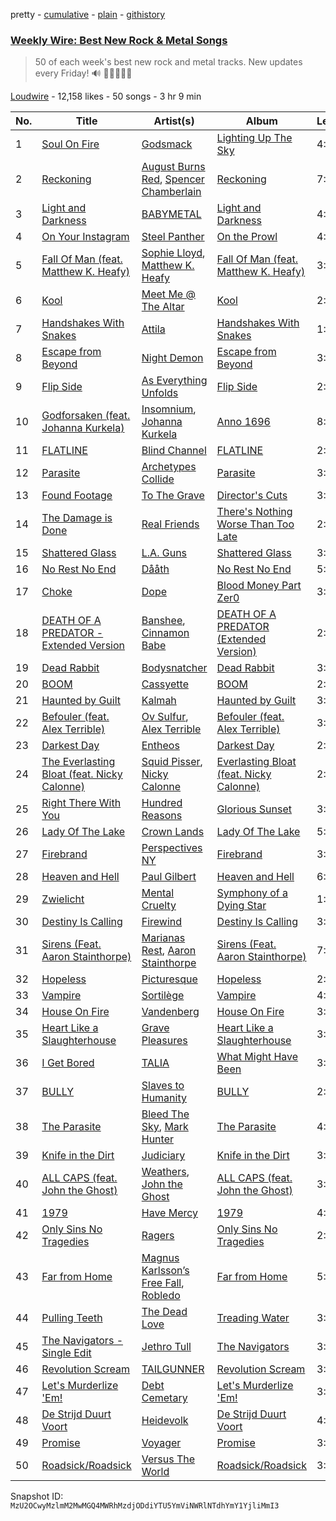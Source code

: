 pretty - [cumulative](/playlists/cumulative/53x58hBq1M9qCzZxyRUmp4.md) - [plain](/playlists/plain/53x58hBq1M9qCzZxyRUmp4) - [githistory](https://github.githistory.xyz/mackorone/spotify-playlist-archive/blob/main/playlists/plain/53x58hBq1M9qCzZxyRUmp4)

### [Weekly Wire: Best New Rock & Metal Songs](https://open.spotify.com/playlist/53x58hBq1M9qCzZxyRUmp4)

> 50 of each week's best new rock and metal tracks\. New updates every Friday!  🔊 🤘🏿🤘🤘🏽

[Loudwire](https://open.spotify.com/user/wqopimzeqvaed8dqu6o2tixrj) - 12,158 likes - 50 songs - 3 hr 9 min

| No. | Title | Artist(s) | Album | Length |
|---|---|---|---|---|
| 1 | [Soul On Fire](https://open.spotify.com/track/2u89RsYYNCCXwNvHgTnzmf) | [Godsmack](https://open.spotify.com/artist/6gZq1Q6bdOxsUPUG1TaFbF) | [Lighting Up The Sky](https://open.spotify.com/album/5puvjdeWFxlB0P1222trxX) | 4:05 |
| 2 | [Reckoning](https://open.spotify.com/track/4xcfmHe5mRVzPA0tdKJltA) | [August Burns Red](https://open.spotify.com/artist/5p9CTsn5ueGU4oScNX1axu), [Spencer Chamberlain](https://open.spotify.com/artist/2cbaTTGFK4bWdglvhLQRFi) | [Reckoning](https://open.spotify.com/album/5SfCfODkHePAgQaLMgnmWs) | 7:52 |
| 3 | [Light and Darkness](https://open.spotify.com/track/0olkiWqNuL76Zul02kqS0o) | [BABYMETAL](https://open.spotify.com/artist/630wzNP2OL7fl4Xl0GnMWq) | [Light and Darkness](https://open.spotify.com/album/3WDhH38G6iRALKLUjM20VL) | 4:04 |
| 4 | [On Your Instagram](https://open.spotify.com/track/5PGOJAVfuv3xb2iyiUKlZp) | [Steel Panther](https://open.spotify.com/artist/3l02WF362j1oHOurzuseBv) | [On the Prowl](https://open.spotify.com/album/383qQlo1eU1IRqgQysnMx5) | 4:46 |
| 5 | [Fall Of Man \(feat\. Matthew K\. Heafy\)](https://open.spotify.com/track/2rCtd6DcWfIJIy7AFSlrdt) | [Sophie Lloyd](https://open.spotify.com/artist/6jOoEU2E2d2kGbxw33oJs3), [Matthew K\. Heafy](https://open.spotify.com/artist/2YRpsoIsb4KGe66E7hfEx5) | [Fall Of Man \(feat\. Matthew K\. Heafy\)](https://open.spotify.com/album/30vZNuVyzbDmTBt1ftIFcE) | 3:38 |
| 6 | [Kool](https://open.spotify.com/track/2lgUEHBeAM9b0gpkwzLW6H) | [Meet Me @ The Altar](https://open.spotify.com/artist/4bzfsZhaLW6VWHLh1sqcrK) | [Kool](https://open.spotify.com/album/4AERPveWzXsS4SIBWBVIsv) | 2:11 |
| 7 | [Handshakes With Snakes](https://open.spotify.com/track/4oztf7RcwAIxhd1gBp0pjg) | [Attila](https://open.spotify.com/artist/4Uv5bceTJ2h3tLlssUNDNP) | [Handshakes With Snakes](https://open.spotify.com/album/08DuxbIKQxGyVv35305TrD) | 1:57 |
| 8 | [Escape from Beyond](https://open.spotify.com/track/5vvYpclmhbQ7d2SVqskkHB) | [Night Demon](https://open.spotify.com/artist/5klvF93hycKWPsqssBXY9A) | [Escape from Beyond](https://open.spotify.com/album/6XLY9hHdpr6YpnfWUBiz42) | 3:47 |
| 9 | [Flip Side](https://open.spotify.com/track/3OQzuPNRTdiltmnRz7xBFG) | [As Everything Unfolds](https://open.spotify.com/artist/28IImD2QqPWTQ2cWgOMQNT) | [Flip Side](https://open.spotify.com/album/2WXou8YukfZ0oVtc15elcb) | 2:39 |
| 10 | [Godforsaken \(feat\. Johanna Kurkela\)](https://open.spotify.com/track/6E8YVQC9eCBea36OrEv269) | [Insomnium](https://open.spotify.com/artist/3uIgLG971oRM5fe6v8lvQS), [Johanna Kurkela](https://open.spotify.com/artist/7fsO7iJz8gv776THRffk0A) | [Anno 1696](https://open.spotify.com/album/3OAZXA7iAwaPb4v81e6Npz) | 8:35 |
| 11 | [FLATLINE](https://open.spotify.com/track/7eavNfBDdDIj3nkQb6yOxZ) | [Blind Channel](https://open.spotify.com/artist/3L58J6a7f0jyy2p6f3MSAs) | [FLATLINE](https://open.spotify.com/album/0ntAkOuUZbtb6LtccaZoMA) | 2:52 |
| 12 | [Parasite](https://open.spotify.com/track/0sBXPxWJpMlQBnVF2y78Rg) | [Archetypes Collide](https://open.spotify.com/artist/6Gnk08ItppARKX1z1EW3Vn) | [Parasite](https://open.spotify.com/album/0sx2ImaWkigyLHH45jdIo1) | 3:32 |
| 13 | [Found Footage](https://open.spotify.com/track/7goG2zIEAEOfjFjewIoHS9) | [To The Grave](https://open.spotify.com/artist/3jr9qsKWQjf3iMNQ3rWVDQ) | [Director's Cuts](https://open.spotify.com/album/4X9RLhq6LMvDahUo8Xk2Um) | 3:43 |
| 14 | [The Damage is Done](https://open.spotify.com/track/6kkj4IfKWXnCYsaFpsGoQB) | [Real Friends](https://open.spotify.com/artist/6dEtLwgmSI0hmfwTSjy8cw) | [There's Nothing Worse Than Too Late](https://open.spotify.com/album/1mdJ61UMsHCScr70hPFCsR) | 2:58 |
| 15 | [Shattered Glass](https://open.spotify.com/track/3rwTTsTjmfapQ4pGlqEvyI) | [L.A\. Guns](https://open.spotify.com/artist/22TEmHXBBLjTec2LOAuMdS) | [Shattered Glass](https://open.spotify.com/album/5GpP3HaqPtFhL4afkHrj0t) | 3:18 |
| 16 | [No Rest No End](https://open.spotify.com/track/1RTyEckPIIMRvHVocH9Hav) | [Dååth](https://open.spotify.com/artist/1zPmAg2AfxmMPKspgUv9JN) | [No Rest No End](https://open.spotify.com/album/0pVbzIvjFpOKvoW1zvZuEn) | 5:19 |
| 17 | [Choke](https://open.spotify.com/track/4fh19jTHBoLbFrb1Z6Do76) | [Dope](https://open.spotify.com/artist/7fWgqc4HJi3pcHhK8hKg2p) | [Blood Money Part Zer0](https://open.spotify.com/album/00IWlCz2v0BLL8td4oljJt) | 3:29 |
| 18 | [DEATH OF A PREDATOR \- Extended Version](https://open.spotify.com/track/5AXtBx24PNEHhLFPjtubJT) | [Banshee](https://open.spotify.com/artist/0DG7J8Q9Alnt65HJv6owzf), [Cinnamon Babe](https://open.spotify.com/artist/0U2rJW6ug1KAvcegC2E004) | [DEATH OF A PREDATOR \(Extended Version\)](https://open.spotify.com/album/0CApfCeUK40PtirtTCaVRG) | 2:48 |
| 19 | [Dead Rabbit](https://open.spotify.com/track/3YQHk5o9uDDIBvTQ5tEKVl) | [Bodysnatcher](https://open.spotify.com/artist/2tCl0ipvwJJRJLAuIGf6tm) | [Dead Rabbit](https://open.spotify.com/album/3pR1R0B0l1WVieIcjzBIz0) | 3:11 |
| 20 | [BOOM](https://open.spotify.com/track/2SKZ6fQDaSKo3IDYwRJxJI) | [Cassyette](https://open.spotify.com/artist/3X8VK5wNpLQCVEo4sWBH2A) | [BOOM](https://open.spotify.com/album/7FpdNGjJrRNSUx011p4Tp7) | 2:22 |
| 21 | [Haunted by Guilt](https://open.spotify.com/track/6vt2sAnAVzN0fPAa9hvFYU) | [Kalmah](https://open.spotify.com/artist/2YPVtFn6SsYNntkmrdDpGF) | [Haunted by Guilt](https://open.spotify.com/album/7KTsCcLQtB09OhpulYMTmB) | 3:45 |
| 22 | [Befouler \(feat\. Alex Terrible\)](https://open.spotify.com/track/0Lr0MHPtvyM6pGlfGX6ch5) | [Ov Sulfur](https://open.spotify.com/artist/7DZ58DvASCdGxYBdET8fbC), [Alex Terrible](https://open.spotify.com/artist/5imFWt9rzlx5iGqS58ArtO) | [Befouler \(feat\. Alex Terrible\)](https://open.spotify.com/album/20zVLJm0y5D6pzmkxUpjBD) | 3:43 |
| 23 | [Darkest Day](https://open.spotify.com/track/5lTanz07JiGe2oTgNF6YbV) | [Entheos](https://open.spotify.com/artist/4ZBgVz7Pg5ZAX7pZjURSOI) | [Darkest Day](https://open.spotify.com/album/2XQmYdm6yHFoaxXONNvulx) | 2:26 |
| 24 | [The Everlasting Bloat \(feat\. Nicky Calonne\)](https://open.spotify.com/track/1gzvuApb7s6jL3dMn5Ciwm) | [Squid Pisser](https://open.spotify.com/artist/3nIvWbFFRRFRszChghIEWq), [Nicky Calonne](https://open.spotify.com/artist/3PuAcZbDn0fbMJQWFDCErq) | [Everlasting Bloat \(feat\. Nicky Calonne\)](https://open.spotify.com/album/3AVulJXcvOPVd5R7vUdTsm) | 2:05 |
| 25 | [Right There With You](https://open.spotify.com/track/2oHAFre5AkwfcNemSKMb5V) | [Hundred Reasons](https://open.spotify.com/artist/5jcIIICg01zIq8InYieJ5w) | [Glorious Sunset](https://open.spotify.com/album/3UsHM8DzVWx0rh5qQWvYLY) | 3:40 |
| 26 | [Lady Of The Lake](https://open.spotify.com/track/6yd4ITFNoDmZlwLVn6Z9TF) | [Crown Lands](https://open.spotify.com/artist/0MnazDWzh4tAnT5y4vWZFr) | [Lady Of The Lake](https://open.spotify.com/album/3tsFExvmbleMDeTBvYrT46) | 5:06 |
| 27 | [Firebrand](https://open.spotify.com/track/7KCygKRsaTxJ8EVK62rYqB) | [Perspectives NY](https://open.spotify.com/artist/0BVLKiunkGRU6dt2a29EK4) | [Firebrand](https://open.spotify.com/album/3ShggwYUEXHklZ3SsnTILU) | 3:52 |
| 28 | [Heaven and Hell](https://open.spotify.com/track/7GMu6f73eW5XFVoEVZgxjX) | [Paul Gilbert](https://open.spotify.com/artist/19sJfp2FK2evlsw46WVhPG) | [Heaven and Hell](https://open.spotify.com/album/31txJUkwYG38EBVVU8ihBg) | 6:26 |
| 29 | [Zwielicht](https://open.spotify.com/track/2Fnzq5fTxRvduTV7bAP5DO) | [Mental Cruelty](https://open.spotify.com/artist/2iE1NqruxoSxTvOpTCLkE9) | [Symphony of a Dying Star](https://open.spotify.com/album/3rjrr20BxYvChP0O9mduSe) | 1:33 |
| 30 | [Destiny Is Calling](https://open.spotify.com/track/2A7QH92lyXJS9hs1seLh9g) | [Firewind](https://open.spotify.com/artist/70I9vE7YTwKmelfEplXc5r) | [Destiny Is Calling](https://open.spotify.com/album/2SpO7bwY4uJbQw0G5iiw7c) | 3:55 |
| 31 | [Sirens \(Feat\. Aaron Stainthorpe\)](https://open.spotify.com/track/7mj1tN8SPmRuLmQUzTCbqm) | [Marianas Rest](https://open.spotify.com/artist/0k4zMzhcTcF2wQcbOMVZxD), [Aaron Stainthorpe](https://open.spotify.com/artist/0PR4sLGuuCr4foVabJhSvq) | [Sirens \(Feat\. Aaron Stainthorpe\)](https://open.spotify.com/album/7GQXXwUpA1ODrk3eIywfMw) | 7:44 |
| 32 | [Hopeless](https://open.spotify.com/track/3lF1QtLbkX2sPM45Y3PI4m) | [Picturesque](https://open.spotify.com/artist/412BedlPBwXH6Dz6xetzGI) | [Hopeless](https://open.spotify.com/album/4nBXMQ7DDzQPd0H4bDPV60) | 2:46 |
| 33 | [Vampire](https://open.spotify.com/track/3F3Ujw7CI4wraxabUcwicU) | [Sortilège](https://open.spotify.com/artist/2mUthKsZa1UWKvbAcJWQ2U) | [Vampire](https://open.spotify.com/album/1TPcf3Knce74VlqqzEHumf) | 4:01 |
| 34 | [House On Fire](https://open.spotify.com/track/3wX0VBJPujhLqaVnHhx0Wm) | [Vandenberg](https://open.spotify.com/artist/3hAv15rFpsTe7zteKhhJTx) | [House On Fire](https://open.spotify.com/album/7569iiE6w4AGpcUgGKDmTz) | 3:52 |
| 35 | [Heart Like a Slaughterhouse](https://open.spotify.com/track/4CdiP0imLWkvznQlSVgLCy) | [Grave Pleasures](https://open.spotify.com/artist/7Gbgr3pNct3IvdhQLO8wPU) | [Heart Like a Slaughterhouse](https://open.spotify.com/album/4oMHOfe3aZ3RgRbpspCsje) | 3:22 |
| 36 | [I Get Bored](https://open.spotify.com/track/0WdDHYgmRRyXqcDvlrxbFd) | [TALIA](https://open.spotify.com/artist/1DKyxq4kEdcoo6Ee2WuVSx) | [What Might Have Been](https://open.spotify.com/album/3fC1Sa41nDAjjF9yaK5lFc) | 3:46 |
| 37 | [BULLY](https://open.spotify.com/track/1EHlB2ZzrtzDllCJ3OMAm7) | [Slaves to Humanity](https://open.spotify.com/artist/2ftGCl5VWZJAo7g8p7q6wx) | [BULLY](https://open.spotify.com/album/4R3CDgMPWUXqPo2yvn4pz3) | 2:42 |
| 38 | [The Parasite](https://open.spotify.com/track/7wHOwTwQYtQNVCS4AJ5CDm) | [Bleed The Sky](https://open.spotify.com/artist/5Uja5NwAaord75KaD0jLXv), [Mark Hunter](https://open.spotify.com/artist/70YQu1hhlH6qMNVZRjwf3b) | [The Parasite](https://open.spotify.com/album/1THNWLSZXvQi8aP84JWSFW) | 4:58 |
| 39 | [Knife in the Dirt](https://open.spotify.com/track/4rY2Go6E34ZI09LX21Ko3v) | [Judiciary](https://open.spotify.com/artist/1llYaLn43cLcbWg9M4t0Y3) | [Knife in the Dirt](https://open.spotify.com/album/2t1hUmT2rDFi5s0P85wyTj) | 3:32 |
| 40 | [ALL CAPS \(feat\. John the Ghost\)](https://open.spotify.com/track/2N9j5SNc6cQMYpUeyXYlBV) | [Weathers](https://open.spotify.com/artist/4OTFxPi5CtWyj1NThDe6z5), [John the Ghost](https://open.spotify.com/artist/6fYqX8n6gG3FNbSufuvj3E) | [ALL CAPS \(feat\. John the Ghost\)](https://open.spotify.com/album/0IZ7BqP4lOHnDM7VUsCE8C) | 3:04 |
| 41 | [1979](https://open.spotify.com/track/36ktHAQXa44kjwZPqEfHwV) | [Have Mercy](https://open.spotify.com/artist/2UvzehEVGcYTPKNwJSZ2kM) | [1979](https://open.spotify.com/album/6ximLHQ93NrLjGyIqFLT8t) | 4:18 |
| 42 | [Only Sins No Tragedies](https://open.spotify.com/track/6wRXbkkJmsqkFONOuwBe1F) | [Ragers](https://open.spotify.com/artist/2wiOxdl6V7nqiCBdiFUIuH) | [Only Sins No Tragedies](https://open.spotify.com/album/40zwLexje3MkFObsKehczh) | 2:20 |
| 43 | [Far from Home](https://open.spotify.com/track/23nAxQdQ5NCCKUJOFvzodF) | [Magnus Karlsson’s Free Fall](https://open.spotify.com/artist/44xWxpnL7VA4R3bziyzvfh), [Robledo](https://open.spotify.com/artist/6Y6kfRuslh8spqmZIengYY) | [Far from Home](https://open.spotify.com/album/5jNkIoboCLRvmySl61jiLd) | 5:04 |
| 44 | [Pulling Teeth](https://open.spotify.com/track/6wzhNHxTBGvcUuNOl4jG9X) | [The Dead Love](https://open.spotify.com/artist/0G2ShWwCGT5aGubowNDk2N) | [Treading Water](https://open.spotify.com/album/775kTePjFCgUOuHw2j4hfn) | 3:08 |
| 45 | [The Navigators \- Single Edit](https://open.spotify.com/track/1CfvXYHMlxsc1vjThOdP4N) | [Jethro Tull](https://open.spotify.com/artist/6w6z8m4WXX7Tub4Rb6Lu7R) | [The Navigators](https://open.spotify.com/album/5nbwVpmOws8Sc0ENze7Kp4) | 3:24 |
| 46 | [Revolution Scream](https://open.spotify.com/track/1cAWkSVt3tBwzUmSU14No0) | [TAILGUNNER](https://open.spotify.com/artist/6Wl6VXLasmiON3BDiha6e1) | [Revolution Scream](https://open.spotify.com/album/0OUB7PfsvCt6U1evbNIiDC) | 3:40 |
| 47 | [Let's Murderlize 'Em!](https://open.spotify.com/track/4JSbeKGLUUWvCeEhJVe9ca) | [Debt Cemetary](https://open.spotify.com/artist/1EkMWHCLERhAMnksdUWPsF) | [Let's Murderlize 'Em!](https://open.spotify.com/album/31O0DV1kCIt0st9zatqdVa) | 3:25 |
| 48 | [De Strijd Duurt Voort](https://open.spotify.com/track/4Q61p76XlAcIm6VHuUKi40) | [Heidevolk](https://open.spotify.com/artist/0A2YaO4tUFeJVNn5Hvjfxa) | [De Strijd Duurt Voort](https://open.spotify.com/album/4rwwV0zg4taKZ56zg4y71v) | 4:10 |
| 49 | [Promise](https://open.spotify.com/track/0LeK6Ol47og0WdGwKegNUL) | [Voyager](https://open.spotify.com/artist/16fltNcwTM5V9rnxIlcha4) | [Promise](https://open.spotify.com/album/1C7B9slsGeLEDgzbrJcHkg) | 3:03 |
| 50 | [Roadsick/Roadsick](https://open.spotify.com/track/40lqylQdUhaIis0ripegyW) | [Versus The World](https://open.spotify.com/artist/26crguw5GBx2nKzEWKb4zP) | [Roadsick/Roadsick](https://open.spotify.com/album/6SaHNR5f9GGIZMYJ5Ws9ak) | 3:03 |

Snapshot ID: `MzU2OCwyMzlmM2MwMGQ4MWRhMzdjODdiYTU5YmViNWRlNTdhYmY1YjliMmI3`
